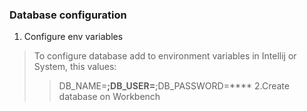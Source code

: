 ### Database configuration
1. Configure env variables
>To configure database add to environment variables in Intellij or System, this values:
>> DB_NAME=****;DB_USER=****;DB_PASSWORD=****
2.Create database on Workbench